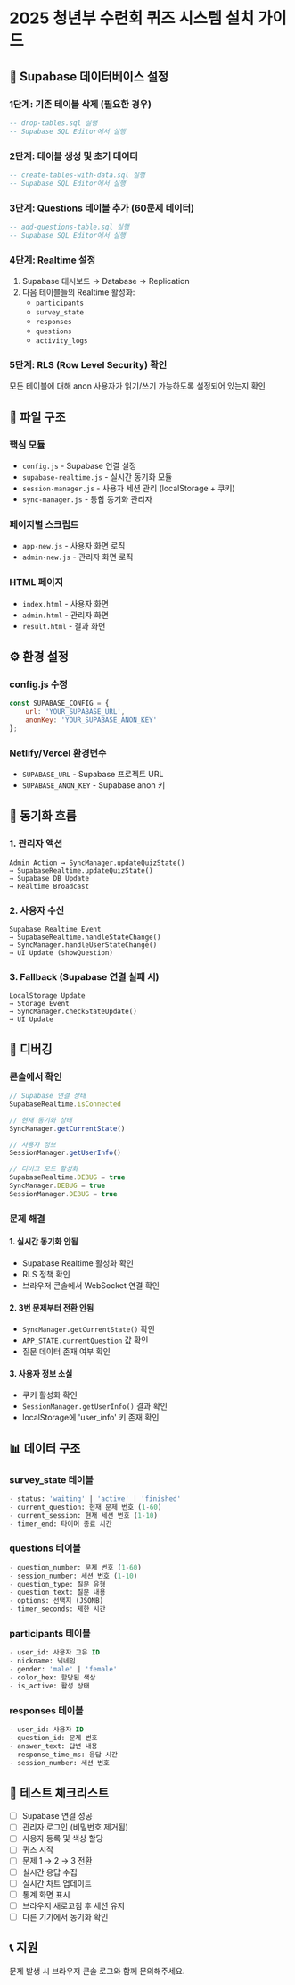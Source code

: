 # 2025 청년부 수련회 퀴즈 시스템 설치 가이드

## 🚀 Supabase 데이터베이스 설정

### 1단계: 기존 테이블 삭제 (필요한 경우)
```sql
-- drop-tables.sql 실행
-- Supabase SQL Editor에서 실행
```

### 2단계: 테이블 생성 및 초기 데이터
```sql
-- create-tables-with-data.sql 실행
-- Supabase SQL Editor에서 실행
```

### 3단계: Questions 테이블 추가 (60문제 데이터)
```sql
-- add-questions-table.sql 실행
-- Supabase SQL Editor에서 실행
```

### 4단계: Realtime 설정
1. Supabase 대시보드 → Database → Replication
2. 다음 테이블들의 Realtime 활성화:
   - `participants`
   - `survey_state`
   - `responses`
   - `questions`
   - `activity_logs`

### 5단계: RLS (Row Level Security) 확인
모든 테이블에 대해 anon 사용자가 읽기/쓰기 가능하도록 설정되어 있는지 확인

## 📁 파일 구조

### 핵심 모듈
- `config.js` - Supabase 연결 설정
- `supabase-realtime.js` - 실시간 동기화 모듈
- `session-manager.js` - 사용자 세션 관리 (localStorage + 쿠키)
- `sync-manager.js` - 통합 동기화 관리자

### 페이지별 스크립트
- `app-new.js` - 사용자 화면 로직
- `admin-new.js` - 관리자 화면 로직

### HTML 페이지
- `index.html` - 사용자 화면
- `admin.html` - 관리자 화면
- `result.html` - 결과 화면

## ⚙️ 환경 설정

### config.js 수정
```javascript
const SUPABASE_CONFIG = {
    url: 'YOUR_SUPABASE_URL',
    anonKey: 'YOUR_SUPABASE_ANON_KEY'
};
```

### Netlify/Vercel 환경변수
- `SUPABASE_URL` - Supabase 프로젝트 URL
- `SUPABASE_ANON_KEY` - Supabase anon 키

## 🔄 동기화 흐름

### 1. 관리자 액션
```
Admin Action → SyncManager.updateQuizState() 
→ SupabaseRealtime.updateQuizState()
→ Supabase DB Update
→ Realtime Broadcast
```

### 2. 사용자 수신
```
Supabase Realtime Event
→ SupabaseRealtime.handleStateChange()
→ SyncManager.handleUserStateChange()
→ UI Update (showQuestion)
```

### 3. Fallback (Supabase 연결 실패 시)
```
LocalStorage Update
→ Storage Event
→ SyncManager.checkStateUpdate()
→ UI Update
```

## 🐛 디버깅

### 콘솔에서 확인
```javascript
// Supabase 연결 상태
SupabaseRealtime.isConnected

// 현재 동기화 상태
SyncManager.getCurrentState()

// 사용자 정보
SessionManager.getUserInfo()

// 디버그 모드 활성화
SupabaseRealtime.DEBUG = true
SyncManager.DEBUG = true
SessionManager.DEBUG = true
```

### 문제 해결

#### 1. 실시간 동기화 안됨
- Supabase Realtime 활성화 확인
- RLS 정책 확인
- 브라우저 콘솔에서 WebSocket 연결 확인

#### 2. 3번 문제부터 전환 안됨
- `SyncManager.getCurrentState()` 확인
- `APP_STATE.currentQuestion` 값 확인
- 질문 데이터 존재 여부 확인

#### 3. 사용자 정보 소실
- 쿠키 활성화 확인
- `SessionManager.getUserInfo()` 결과 확인
- localStorage에 'user_info' 키 존재 확인

## 📊 데이터 구조

### survey_state 테이블
```sql
- status: 'waiting' | 'active' | 'finished'
- current_question: 현재 문제 번호 (1-60)
- current_session: 현재 세션 번호 (1-10)
- timer_end: 타이머 종료 시간
```

### questions 테이블
```sql
- question_number: 문제 번호 (1-60)
- session_number: 세션 번호 (1-10)
- question_type: 질문 유형
- question_text: 질문 내용
- options: 선택지 (JSONB)
- timer_seconds: 제한 시간
```

### participants 테이블
```sql
- user_id: 사용자 고유 ID
- nickname: 닉네임
- gender: 'male' | 'female'
- color_hex: 할당된 색상
- is_active: 활성 상태
```

### responses 테이블
```sql
- user_id: 사용자 ID
- question_id: 문제 번호
- answer_text: 답변 내용
- response_time_ms: 응답 시간
- session_number: 세션 번호
```

## 🎯 테스트 체크리스트

- [ ] Supabase 연결 성공
- [ ] 관리자 로그인 (비밀번호 제거됨)
- [ ] 사용자 등록 및 색상 할당
- [ ] 퀴즈 시작
- [ ] 문제 1 → 2 → 3 전환
- [ ] 실시간 응답 수집
- [ ] 실시간 차트 업데이트
- [ ] 통계 화면 표시
- [ ] 브라우저 새로고침 후 세션 유지
- [ ] 다른 기기에서 동기화 확인

## 📞 지원

문제 발생 시 브라우저 콘솔 로그와 함께 문의해주세요.